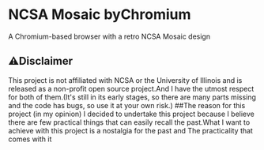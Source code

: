 # NCSA Mosaic byChromium
A Chromium-based browser with a retro NCSA Mosaic design

## ⚠️Disclaimer
This project is not affiliated with NCSA or the University of Illinois and is released as a non-profit open source project.And I have the utmost respect for both of them.(It's still in its early stages, so there are many parts missing and the code has bugs, so use it at your own risk.)
##The reason for this project (in my opinion)
I decided to undertake this project because I believe there are few practical things that can easily recall the past.What I want to achieve with this project is a nostalgia for the past and The practicality that comes with it
